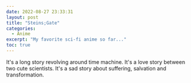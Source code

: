 ```yaml
---
date: 2022-08-27 23:33:31
layout: post
title: "Steins;Gate"
categories:
  - Anime
excerpt: "My favorite sci-fi anime so far..."
toc: true
---
```

It's a long story revolving around time machine. It's a love story between two cute scientists. It's a sad story about suffering, salvation and transformation. 